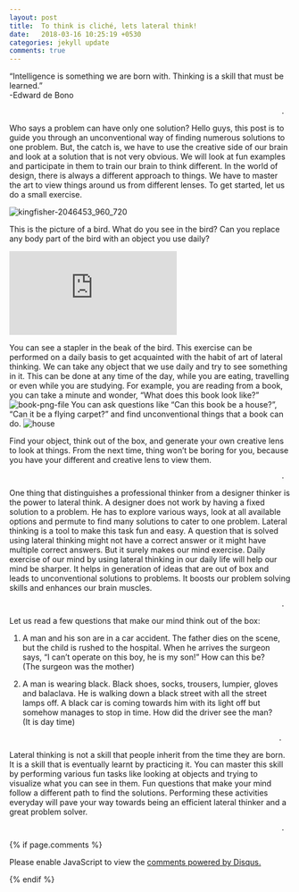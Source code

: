 ```yaml
---
layout: post
title:  To think is cliché, lets lateral think!
date:   2018-03-16 10:25:19 +0530
categories: jekyll update
comments: true
---
```

“Intelligence is something we are born with. Thinking is a skill that must be learned.”
<br/>-Edward de Bono

                                                                        .  

Who says a problem can have only one solution? Hello guys, this post is to guide you through an unconventional way of finding numerous solutions to one problem. But, the catch is, we have to use the creative side of our brain and look at a solution that is not very obvious. We will look at fun examples and participate in them to train our brain to think different.
In the world of design, there is always a different approach to things. We have to master the art to view things around us from different lenses. To get started, let us do a small exercise.

![kingfisher-2046453_960_720](https://user-images.githubusercontent.com/36843252/38142472-11572554-345a-11e8-8128-3b8bfeba89f6.jpg)

This is the picture of a bird. What do you see in the bird? Can you replace any body part of the bird with an object you use daily?

![staplebrird-1.pdf](https://github.com/KashishRamrakhiani16/KashishRamrakhiani16.github.io/files/1863959/staplebrird-1.pdf)

You can see a stapler in the beak of the bird. This exercise can be performed on a daily basis to get acquainted with the habit of art of lateral thinking. We can take any object that we use daily and try to see something in it. This can be done at any time of the day, while you are eating, travelling or even while you are studying. For example, you are reading from a book, you can take a minute and wonder, “What does this book look like?”
![book-png-file](https://user-images.githubusercontent.com/36843252/38142421-dc2dd29c-3459-11e8-8a4f-96c4db48555a.png)
You can ask questions like “Can this book be a house?”, “Can it be a flying carpet?” and find unconventional things that a book can do.
![house](https://user-images.githubusercontent.com/36843252/38143020-536fc6ec-345c-11e8-85a4-0087b096ba1f.png)

Find your object, think out of the box, and generate your own creative lens to look at things. From the next time, thing won’t be boring for you, because you have your different and creative lens to view them.

                                                                        . 

One thing that distinguishes a professional thinker from a designer thinker is the power to lateral think. A designer does not work by having a fixed solution to a problem. He has to explore various ways, look at all available options and permute to find many solutions to cater to one problem. Lateral thinking is a tool to make this task fun and easy. A question that is solved using lateral thinking might not have a correct answer or it might have multiple correct answers. But it surely makes our mind exercise. Daily exercise of our mind by using lateral thinking in our daily life will help our mind be sharper. It helps in generation of ideas that are out of box and leads to unconventional solutions to problems. It boosts our problem solving skills and enhances our brain muscles.

                                                                        .

Let us read a few questions that make our mind think out of the box:
1)	A man and his son are in a car accident. The father dies on the scene, but the child is rushed to the hospital. When he arrives the surgeon says, “I can’t operate on this boy, he is my son!” How can this be?
<br/>(The surgeon was the mother)


2)	A man is wearing black. Black shoes, socks, trousers, lumpier, gloves and balaclava. He is walking down a black street with all the street lamps off. A black car is coming towards him with its light off but somehow manages to stop in time. How did the driver see the man?
<br/>(It is day time)

                                                                        .   

Lateral thinking is not a skill that people inherit from the time they are born. It is a skill that is eventually learnt by practicing it. You can master this skill by performing various fun tasks like looking at objects and trying to visualize what you can see in them. Fun questions that make your mind follow a different path to find the solutions. Performing these activities everyday will pave your way towards being an efficient lateral thinker and a great problem solver.

                                                                        .



{% if page.comments %}
<div id="disqus_thread"></div>
<script>

/**
*  RECOMMENDED CONFIGURATION VARIABLES: EDIT AND UNCOMMENT THE SECTION BELOW TO INSERT DYNAMIC VALUES FROM YOUR PLATFORM OR CMS.
*  LEARN WHY DEFINING THESE VARIABLES IS IMPORTANT: https://disqus.com/admin/universalcode/#configuration-variables*/
/*
var disqus_config = function () {
this.page.url = PAGE_URL;  // Replace PAGE_URL with your page's canonical URL variable
this.page.identifier = PAGE_IDENTIFIER; // Replace PAGE_IDENTIFIER with your page's unique identifier variable
};
*/
(function() { // DON'T EDIT BELOW THIS LINE
var d = document, s = d.createElement('script');
s.src = 'https://kashishramrakhiani16-github-io.disqus.com/embed.js';
s.setAttribute('data-timestamp', +new Date());
(d.head || d.body).appendChild(s);
})();
</script>
<noscript>Please enable JavaScript to view the <a href="https://disqus.com/?ref_noscript">comments powered by Disqus.</a></noscript>

{% endif %}
